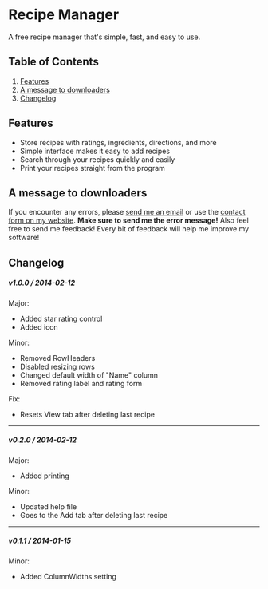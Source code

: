 # Recipe Manager
A free recipe manager that's simple, fast, and easy to use.

## Table of Contents
1. [Features](#features)
2. [A message to downloaders](#message)
3. [Changelog](#changelog)

## <a name="features"></a>Features
* Store recipes with ratings, ingredients, directions, and more
* Simple interface makes it easy to add recipes
* Search through your recipes quickly and easily
* Print your recipes straight from the program

## <a name="message"></a>A message to downloaders
If you encounter any errors, please [send me an email](mailto:support@abluescarab.us) or use the [contact form on my website](http://www.abluescarab.us/contact.php). **Make sure to send me the error message!** Also feel free to send me feedback! Every bit of feedback will help me improve my software!

## <a name="changelog"></a>Changelog
##### v1.0.0 / 2014-02-12
Major:
- Added star rating control
- Added icon

Minor:
- Removed RowHeaders
- Disabled resizing rows
- Changed default width of "Name" column
- Removed rating label and rating form

Fix:
- Resets View tab after deleting last recipe

---

##### v0.2.0 / 2014-02-12
Major:
- Added printing

Minor:
- Updated help file
- Goes to the Add tab after deleting last recipe

---

##### v0.1.1 / 2014-01-15
Minor:
- Added ColumnWidths setting
